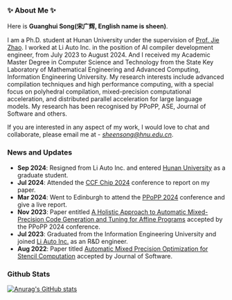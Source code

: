 ### ✨ About Me ✨

<!-- **sheenisme/sheenisme** is a ✨ _special_ ✨ repository because its `README.md` (this file) appears on your GitHub profile. -->

Here is **Guanghui Song(宋广辉, English name is sheen)**.

I am a Ph.D. student at Hunan University under the supervision of  [Prof. Jie Zhao](https://yaozhujia.github.io). I worked at Li Auto Inc. in the position of AI compiler development engineer, from July 2023 to August 2024. And I received my Academic Master Degree in Computer Science and Technology from the State Key Laboratory of Mathematical Engineering and Advanced Computing, Information Engineering University. My research interests include advanced compilation techniques and high performance computing, with a special focus on polyhedral compilation, mixed-precision computational acceleration, and distributed parallel acceleration for large language models. My research has been recognised by PPoPP, ASE, Journal of Software and others.

If you are interested in any aspect of my work, I would love to chat and collaborate, please email me at - *sheensong@hnu.edu.cn*.

### News and Updates

- **Sep 2024**: Resigned from Li Auto Inc. and entered [Hunan University](https://www-en.hnu.edu.cn) as a graduate student.
- **Jul 2024**: Attended the [CCF Chip 2024](https://conf.ccf.org.cn/web/api/m1216328594754768896171003693528.action) conference to report on my paper.
- **Mar 2024**: Went to Edinburgh to attend the [PPoPP 2024](https://conf.researchr.org/track/PPoPP-2024/PPoPP-2024-papers) conference and give a live report.
- **Nov 2023**: Paper entitled [A Holistic Approach to Automatic Mixed-Precision Code Generation and Tuning for Affine Programs](https://dl.acm.org/doi/10.1145/3627535.3638484) accepted by the PPoPP 2024 conference.
- **Jul 2023**: Graduated from the Information Engineering University and joined [Li Auto Inc.](https://www.lixiang.com/about.html) as an R&D engineer.
- **Aug 2022**: Paper titled [Automatic Mixed Precision Optimization for Stencil Computation](https://jos.org.cn/jos/article/abstract/6757) accepted by Journal of Software.

### Github Stats
[![Anurag's GitHub stats](https://github-readme-stats.vercel.app/api?username=sheenisme&count_private=true&show_icons=true&hide=contribs,prs)](https://github.com/anuraghazra/github-readme-stats)
